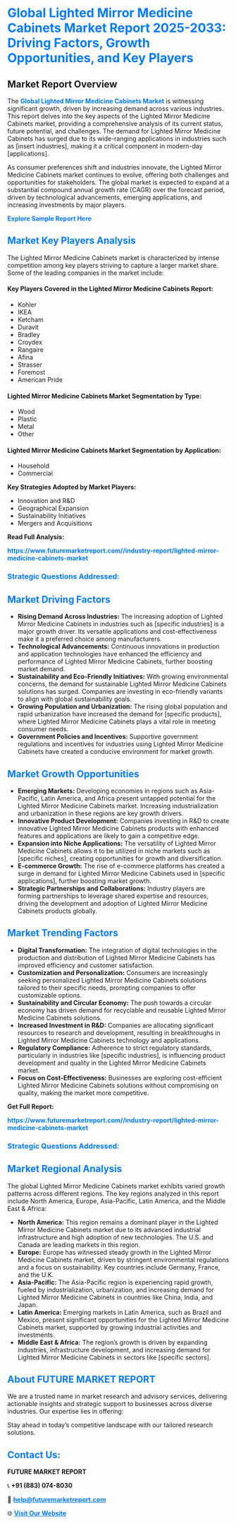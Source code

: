 <h1 style="color: #007BFF;">Global Lighted Mirror Medicine Cabinets Market Report 2025-2033: Driving Factors, Growth Opportunities, and Key Players</h1>

<section id="overview">
<h2>Market Report Overview</h2>
<p>The <a href="https://www.futuremarketreport.com//industry-report/lighted-mirror-medicine-cabinets-market" style="color: #007BFF; text-decoration: none;"><strong>Global Lighted Mirror Medicine Cabinets Market</strong></a> is witnessing significant growth, driven by increasing demand across various industries. This report delves into the key aspects of the Lighted Mirror Medicine Cabinets market, providing a comprehensive analysis of its current status, future potential, and challenges. The demand for Lighted Mirror Medicine Cabinets has surged due to its wide-ranging applications in industries such as [insert industries], making it a critical component in modern-day [applications].</p>
<p>As consumer preferences shift and industries innovate, the Lighted Mirror Medicine Cabinets market continues to evolve, offering both challenges and opportunities for stakeholders. The global market is expected to expand at a substantial compound annual growth rate (CAGR) over the forecast period, driven by technological advancements, emerging applications, and increasing investments by major players.</p>
</section>

<section id="overview">
<p><a href="https://www.futuremarketreport.com//request-sample/reportId=60745" style="color: #007BFF; text-decoration: none;"><strong>Explore Sample Report Here</strong></a></p>
</section>

<section id="key-players">
<h2 style="color: #007BFF;">Market Key Players Analysis</h2>
<p>The Lighted Mirror Medicine Cabinets market is characterized by intense competition among key players striving to capture a larger market share. Some of the leading companies in the market include:</p>
<h4>Key Players Covered in the Lighted Mirror Medicine Cabinets Report:</h4>
<ul><li>Kohler</li><li>IKEA</li><li>Ketcham</li><li>Duravit</li><li>Bradley</li><li>Croydex</li><li>Rangaire</li><li>Afina</li><li>Strasser</li><li>Foremost</li><li>American Pride</li></ul>
<h4>Lighted Mirror Medicine Cabinets Market Segmentation by Type:</h4>
<ul><li>Wood</li><li>Plastic</li><li>Metal</li><li>Other</li></ul>

<h4>Lighted Mirror Medicine Cabinets Market Segmentation by Application:</h4>
<ul><li>Household</li><li>Commercial</li></ul>
<p><strong>Key Strategies Adopted by Market Players:</strong></p>
<ul>
<li>Innovation and R&D</li>
<li>Geographical Expansion</li>
<li>Sustainability Initiatives</li>
<li>Mergers and Acquisitions</li>
</ul>
</section>

<section>
<p><strong>Read Full Analysis: </strong></p><a href="https://www.futuremarketreport.com//industry-report/lighted-mirror-medicine-cabinets-market" style="color: #007BFF; text-decoration: none;"><strong>https://www.futuremarketreport.com//industry-report/lighted-mirror-medicine-cabinets-market</strong></a>
<h3 style="color: #007BFF;">Strategic Questions Addressed:</h3>
</section>

<section id="driving-factors">
<h2 style="color: #007BFF;">Market Driving Factors</h2>
<ul>
<li><strong>Rising Demand Across Industries:</strong> The increasing adoption of Lighted Mirror Medicine Cabinets in industries such as [specific industries] is a major growth driver. Its versatile applications and cost-effectiveness make it a preferred choice among manufacturers.</li>
<li><strong>Technological Advancements:</strong> Continuous innovations in production and application technologies have enhanced the efficiency and performance of Lighted Mirror Medicine Cabinets, further boosting market demand.</li>
<li><strong>Sustainability and Eco-Friendly Initiatives:</strong> With growing environmental concerns, the demand for sustainable Lighted Mirror Medicine Cabinets solutions has surged. Companies are investing in eco-friendly variants to align with global sustainability goals.</li>
<li><strong>Growing Population and Urbanization:</strong> The rising global population and rapid urbanization have increased the demand for [specific products], where Lighted Mirror Medicine Cabinets plays a vital role in meeting consumer needs.</li>
<li><strong>Government Policies and Incentives:</strong> Supportive government regulations and incentives for industries using Lighted Mirror Medicine Cabinets have created a conducive environment for market growth.</li>
</ul>
</section>

<section id="growth-opportunities">
<h2 style="color: #007BFF;">Market Growth Opportunities</h2>
<ul>
<li><strong>Emerging Markets:</strong> Developing economies in regions such as Asia-Pacific, Latin America, and Africa present untapped potential for the Lighted Mirror Medicine Cabinets market. Increasing industrialization and urbanization in these regions are key growth drivers.</li>
<li><strong>Innovative Product Development:</strong> Companies investing in R&D to create innovative Lighted Mirror Medicine Cabinets products with enhanced features and applications are likely to gain a competitive edge.</li>
<li><strong>Expansion into Niche Applications:</strong> The versatility of Lighted Mirror Medicine Cabinets allows it to be utilized in niche markets such as [specific niches], creating opportunities for growth and diversification.</li>
<li><strong>E-commerce Growth:</strong> The rise of e-commerce platforms has created a surge in demand for Lighted Mirror Medicine Cabinets used in [specific applications], further boosting market growth.</li>
<li><strong>Strategic Partnerships and Collaborations:</strong> Industry players are forming partnerships to leverage shared expertise and resources, driving the development and adoption of Lighted Mirror Medicine Cabinets products globally.</li>
</ul>
</section>

<section id="trending-factors">
<h2 style="color: #007BFF;">Market Trending Factors</h2>
<ul>
<li><strong>Digital Transformation:</strong> The integration of digital technologies in the production and distribution of Lighted Mirror Medicine Cabinets has improved efficiency and customer satisfaction.</li>
<li><strong>Customization and Personalization:</strong> Consumers are increasingly seeking personalized Lighted Mirror Medicine Cabinets solutions tailored to their specific needs, prompting companies to offer customizable options.</li>
<li><strong>Sustainability and Circular Economy:</strong> The push towards a circular economy has driven demand for recyclable and reusable Lighted Mirror Medicine Cabinets solutions.</li>
<li><strong>Increased Investment in R&D:</strong> Companies are allocating significant resources to research and development, resulting in breakthroughs in Lighted Mirror Medicine Cabinets technology and applications.</li>
<li><strong>Regulatory Compliance:</strong> Adherence to strict regulatory standards, particularly in industries like [specific industries], is influencing product development and quality in the Lighted Mirror Medicine Cabinets market.</li>
<li><strong>Focus on Cost-Effectiveness:</strong> Businesses are exploring cost-efficient Lighted Mirror Medicine Cabinets solutions without compromising on quality, making the market more competitive.</li>
</ul>
</section>

<section>
<p><strong>Get Full Report: </strong></p><a href="https://www.futuremarketreport.com//industry-report/lighted-mirror-medicine-cabinets-market" style="color: #007BFF; text-decoration: none;"><strong>https://www.futuremarketreport.com//industry-report/lighted-mirror-medicine-cabinets-market</strong></a>
<h3 style="color: #007BFF;">Strategic Questions Addressed:</h3>
</section>


<section id="regional-analysis">
<h2 style="color: #007BFF;">Market Regional Analysis</h2>
<p>The global Lighted Mirror Medicine Cabinets market exhibits varied growth patterns across different regions. The key regions analyzed in this report include North America, Europe, Asia-Pacific, Latin America, and the Middle East & Africa:</p>
<ul>
<li><strong>North America:</strong> This region remains a dominant player in the Lighted Mirror Medicine Cabinets market due to its advanced industrial infrastructure and high adoption of new technologies. The U.S. and Canada are leading markets in this region.</li>
<li><strong>Europe:</strong> Europe has witnessed steady growth in the Lighted Mirror Medicine Cabinets market, driven by stringent environmental regulations and a focus on sustainability. Key countries include Germany, France, and the U.K.</li>
<li><strong>Asia-Pacific:</strong> The Asia-Pacific region is experiencing rapid growth, fueled by industrialization, urbanization, and increasing demand for Lighted Mirror Medicine Cabinets in countries like China, India, and Japan.</li>
<li><strong>Latin America:</strong> Emerging markets in Latin America, such as Brazil and Mexico, present significant opportunities for the Lighted Mirror Medicine Cabinets market, supported by growing industrial activities and investments.</li>
<li><strong>Middle East & Africa:</strong> The region’s growth is driven by expanding industries, infrastructure development, and increasing demand for Lighted Mirror Medicine Cabinets in sectors like [specific sectors].</li>
</ul>
</section>

<footer>
<h2 style="color: #007BFF;">About FUTURE MARKET REPORT</h2>
<p>We are a trusted name in market research and advisory services, delivering actionable insights and strategic support to businesses across diverse industries. Our expertise lies in offering:</p>

<p>Stay ahead in today’s competitive landscape with our tailored research solutions.</p>

<h2 style="color: #007BFF;">Contact Us:</h2>
<p><strong>FUTURE MARKET REPORT</strong></p>
<p>📞 <strong>+91 (883) 074-8030</strong></p>
<p>📧 <strong><a href="mailto:help@futuremarketreport.com" style="color: #007BFF;">help@futuremarketreport.com</a></strong></p>
<p>🌐 <strong><a href="https://www.futuremarketreport.com/" style="color: #007BFF;">Visit Our Website</a></strong></p>
</footer>